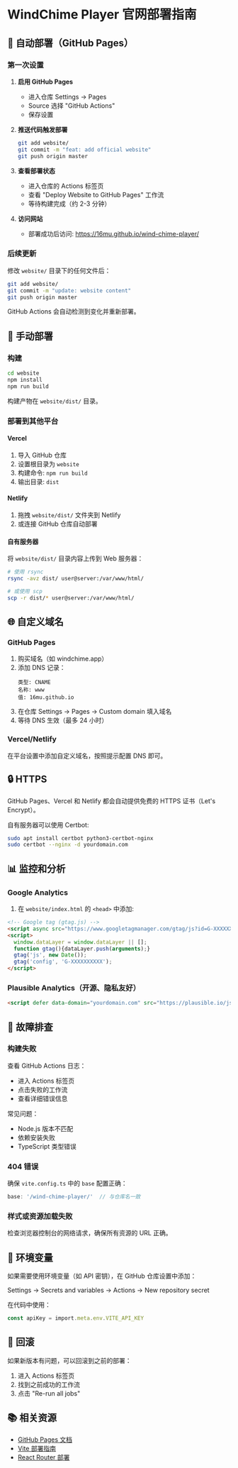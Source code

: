 # WindChime Player 官网部署指南

## 🚀 自动部署（GitHub Pages）

### 第一次设置

1. **启用 GitHub Pages**
   - 进入仓库 Settings → Pages
   - Source 选择 "GitHub Actions"
   - 保存设置

2. **推送代码触发部署**
   ```bash
   git add website/
   git commit -m "feat: add official website"
   git push origin master
   ```

3. **查看部署状态**
   - 进入仓库的 Actions 标签页
   - 查看 "Deploy Website to GitHub Pages" 工作流
   - 等待构建完成（约 2-3 分钟）

4. **访问网站**
   - 部署成功后访问: https://16mu.github.io/wind-chime-player/

### 后续更新

修改 `website/` 目录下的任何文件后：

```bash
git add website/
git commit -m "update: website content"
git push origin master
```

GitHub Actions 会自动检测到变化并重新部署。

## 🔧 手动部署

### 构建

```bash
cd website
npm install
npm run build
```

构建产物在 `website/dist/` 目录。

### 部署到其他平台

#### Vercel

1. 导入 GitHub 仓库
2. 设置根目录为 `website`
3. 构建命令: `npm run build`
4. 输出目录: `dist`

#### Netlify

1. 拖拽 `website/dist/` 文件夹到 Netlify
2. 或连接 GitHub 仓库自动部署

#### 自有服务器

将 `website/dist/` 目录内容上传到 Web 服务器：

```bash
# 使用 rsync
rsync -avz dist/ user@server:/var/www/html/

# 或使用 scp
scp -r dist/* user@server:/var/www/html/
```

## 🌐 自定义域名

### GitHub Pages

1. 购买域名（如 windchime.app）
2. 添加 DNS 记录：
   ```
   类型: CNAME
   名称: www
   值: 16mu.github.io
   ```
3. 在仓库 Settings → Pages → Custom domain 填入域名
4. 等待 DNS 生效（最多 24 小时）

### Vercel/Netlify

在平台设置中添加自定义域名，按照提示配置 DNS 即可。

## 🔒 HTTPS

GitHub Pages、Vercel 和 Netlify 都会自动提供免费的 HTTPS 证书（Let's Encrypt）。

自有服务器可以使用 Certbot:

```bash
sudo apt install certbot python3-certbot-nginx
sudo certbot --nginx -d yourdomain.com
```

## 📊 监控和分析

### Google Analytics

1. 在 `website/index.html` 的 `<head>` 中添加:

```html
<!-- Google tag (gtag.js) -->
<script async src="https://www.googletagmanager.com/gtag/js?id=G-XXXXXXXXXX"></script>
<script>
  window.dataLayer = window.dataLayer || [];
  function gtag(){dataLayer.push(arguments);}
  gtag('js', new Date());
  gtag('config', 'G-XXXXXXXXXX');
</script>
```

### Plausible Analytics（开源、隐私友好）

```html
<script defer data-domain="yourdomain.com" src="https://plausible.io/js/script.js"></script>
```

## 🐛 故障排查

### 构建失败

查看 GitHub Actions 日志：
- 进入 Actions 标签页
- 点击失败的工作流
- 查看详细错误信息

常见问题：
- Node.js 版本不匹配
- 依赖安装失败
- TypeScript 类型错误

### 404 错误

确保 `vite.config.ts` 中的 `base` 配置正确：

```ts
base: '/wind-chime-player/'  // 与仓库名一致
```

### 样式或资源加载失败

检查浏览器控制台的网络请求，确保所有资源的 URL 正确。

## 📝 环境变量

如果需要使用环境变量（如 API 密钥），在 GitHub 仓库设置中添加：

Settings → Secrets and variables → Actions → New repository secret

在代码中使用：
```ts
const apiKey = import.meta.env.VITE_API_KEY
```

## 🔄 回滚

如果新版本有问题，可以回滚到之前的部署：

1. 进入 Actions 标签页
2. 找到之前成功的工作流
3. 点击 "Re-run all jobs"

## 📚 相关资源

- [GitHub Pages 文档](https://docs.github.com/pages)
- [Vite 部署指南](https://vitejs.dev/guide/static-deploy.html)
- [React Router 部署](https://reactrouter.com/en/main/start/tutorial#deploying)

